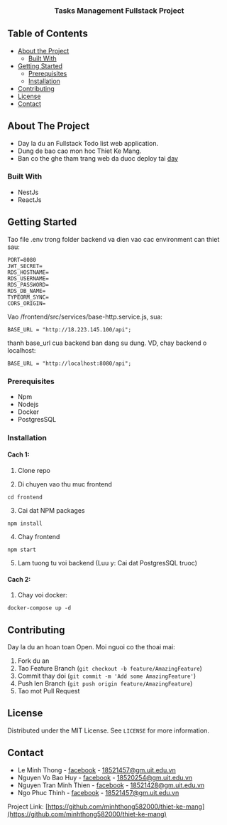   <h3 align="center">Tasks Management Fullstack Project</h3>

<!-- TABLE OF CONTENTS -->

## Table of Contents

-   [About the Project](#about-the-project)
    -   [Built With](#built-with)
-   [Getting Started](#getting-started)
    -   [Prerequisites](#prerequisites)
    -   [Installation](#installation)
-   [Contributing](#contributing)
-   [License](#license)
-   [Contact](#contact)

<!-- ABOUT THE PROJECT -->

## About The Project

-   Day la du an Fullstack Todo list web application.
-   Dung de bao cao mon hoc Thiet Ke Mang.
-   Ban co the ghe tham trang web da duoc deploy tai [day](http://nhom12.sirdev.codes/signin)

### Built With

-   NestJs
-   ReactJs

<!-- GETTING STARTED -->

## Getting Started

Tao file .env trong folder backend va dien vao cac environment can thiet sau:

```
PORT=8080
JWT_SECRET=
RDS_HOSTNAME=
RDS_USERNAME=
RDS_PASSWORD=
RDS_DB_NAME=
TYPEORM_SYNC=
CORS_ORIGIN=
```

Vao /frontend/src/services/base-http.service.js, sua:

```
BASE_URL = "http://18.223.145.100/api";
```

thanh base_url cua backend ban dang su dung. VD, chay backend o localhost:

```
BASE_URL = "http://localhost:8080/api";
```

### Prerequisites

-   Npm
-   Nodejs
-   Docker
-   PostgresSQL

### Installation

#### Cach 1:

1. Clone repo

2. Di chuyen vao thu muc frontend

```
cd frontend
```

3. Cai dat NPM packages

```
npm install
```

4. Chay frontend

```
npm start
```

5. Lam tuong tu voi backend (Luu y: Cai dat PostgresSQL truoc)

#### Cach 2:

1. Chay voi docker:

```
docker-compose up -d
```

## Contributing

Day la du an hoan toan Open. Moi nguoi co the thoai mai:

1. Fork du an
2. Tao Feature Branch (`git checkout -b feature/AmazingFeature`)
3. Commit thay doi (`git commit -m 'Add some AmazingFeature'`)
4. Push len Branch (`git push origin feature/AmazingFeature`)
5. Tao mot Pull Request

<!-- LICENSE -->

## License

Distributed under the MIT License. See `LICENSE` for more information.

<!-- CONTACT -->

## Contact

-   Le Minh Thong - [facebook](https://www.facebook.com/MnhThngLe/) - 18521457@gm.uit.edu.vn
-   Nguyen Vo Bao Huy - [facebook](https://www.facebook.com/profile.php?id=100007922357550) - 18520254@gm.uit.edu.vn
-   Nguyen Tran Minh Thien - [facebook](https://www.facebook.com/thienhenry0103) - 18521428@gm.uit.edu.vn
-   Ngo Phuc Thinh - [facebook](https://www.facebook.com/TonyNgo0206) - 18521457@gm.uit.edu.vn

Project Link: [https://github.com/minhthong582000/thiet-ke-mang](https://github.com/minhthong582000/thiet-ke-mang)
